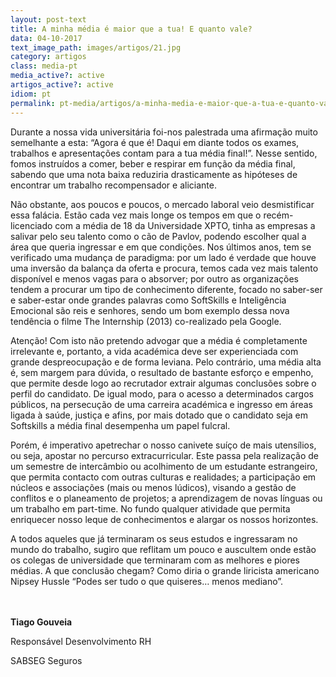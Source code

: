 ```yaml
---
layout: post-text
title: A minha média é maior que a tua! E quanto vale?
data: 04-10-2017
text_image_path: images/artigos/21.jpg
category: artigos
class: media-pt
media_active?: active
artigos_active?: active
idiom: pt
permalink: pt-media/artigos/a-minha-media-e-maior-que-a-tua-e-quanto-vale
---
```

  

Durante a nossa vida universitária foi-nos palestrada uma afirmação muito semelhante a esta: “Agora é que é! Daqui em diante todos os exames, trabalhos e apresentações contam para a tua média final!”. Nesse sentido, fomos instruídos a comer, beber e respirar em função da média final, sabendo que uma nota baixa reduziria drasticamente as hipóteses de encontrar um trabalho recompensador e aliciante.

Não obstante, aos poucos e poucos, o mercado laboral veio desmistificar essa falácia. Estão cada vez mais longe os tempos em que o recém-licenciado com a média de 18 da Universidade XPTO, tinha as empresas a salivar pelo seu talento como o cão de Pavlov, podendo escolher qual a área que queria ingressar e em que condições. Nos últimos anos, tem se verificado uma mudança de paradigma: por um lado é verdade que houve uma inversão da balança da oferta e procura, temos cada vez mais talento disponível e menos vagas para o absorver; por outro as organizações tendem a procurar um tipo de conhecimento diferente, focado no saber-ser e saber-estar onde grandes palavras como SoftSkills e Inteligência Emocional são reis e senhores, sendo um bom exemplo dessa nova tendência o filme The Internship (2013) co-realizado pela Google.

Atenção! Com isto não pretendo advogar que a média é completamente irrelevante e, portanto, a vida académica deve ser experienciada com grande despreocupação e de forma leviana. Pelo contrário, uma média alta é, sem margem para dúvida, o resultado de bastante esforço e empenho, que permite desde logo ao recrutador extrair algumas conclusões sobre o perfil do candidato. De igual modo, para o acesso a determinados cargos públicos, na persecução de uma carreira académica e ingresso em áreas ligada à saúde, justiça e afins, por mais dotado que o candidato seja em Softskills a média final desempenha um papel fulcral.

Porém, é imperativo apetrechar o nosso canivete suíço de mais utensílios, ou seja, apostar no percurso extracurricular. Este passa pela realização de um semestre de intercâmbio ou acolhimento de um estudante estrangeiro, que permita contacto com outras culturas e realidades; a participação em núcleos e associações (mais ou menos lúdicos), visando a gestão de conflitos e o planeamento de projetos; a aprendizagem de novas línguas ou um trabalho em part-time. No fundo qualquer atividade que permita enriquecer nosso leque de conhecimentos e alargar os nossos horizontes.

A todos aqueles que já terminaram os seus estudos e ingressaram no mundo do trabalho, sugiro que reflitam um pouco e auscultem onde estão os colegas de universidade que terminaram com as melhores e piores médias. A que conclusão chegam? Como diria o grande liricista americano Nipsey Hussle “Podes ser tudo o que quiseres… menos mediano”.
<br><br><br>
 
**Tiago Gouveia**

Responsável Desenvolvimento RH

SABSEG Seguros
